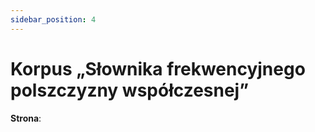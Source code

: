 ```yaml
---
sidebar_position: 4
---
```


# Korpus „Słownika frekwencyjnego polszczyzny współczesnej”


__Strona__: 
